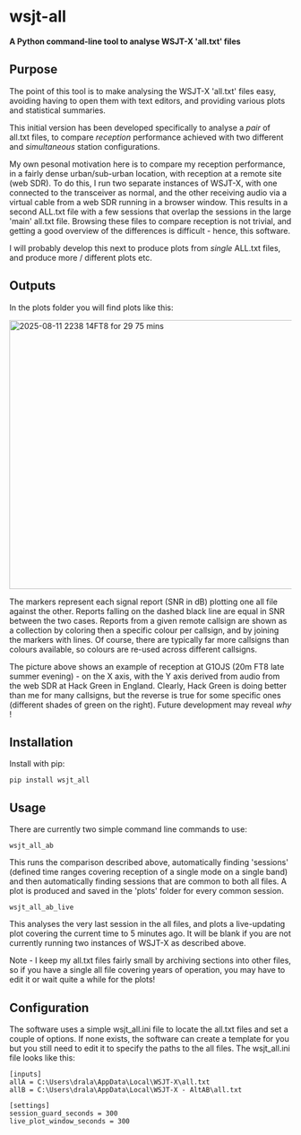 # wsjt-all
**A Python command-line tool to analyse WSJT-X 'all.txt' files**
## Purpose
The point of this tool is to make analysing the WSJT-X 'all.txt' files easy, avoiding having to open them with text editors, and providing various plots and statistical summaries.

This initial version has been developed specifically to analyse a *pair* of all.txt files, to compare *reception* performance achieved with two different and *simultaneous* station configurations. 

My own pesonal motivation here is to compare my reception performance, in a fairly dense urban/sub-urban location, with reception at a remote site (web SDR). To do this, I run two separate instances of WSJT-X, with one connected to the transceiver as normal, and the other receiving audio via a virtual cable from a web SDR running in a browser window. This results in a second ALL.txt file with a few sessions that overlap the sessions in the large 'main' all.txt file. Browsing these files to compare reception is not trivial, and getting a good overview of the differences is difficult - hence, this software.

I will probably develop this next to produce plots from *single* ALL.txt files, and produce more / different plots etc.

## Outputs
In the plots folder you will find plots like this:

<img width="640" height="480" alt="2025-08-11 2238 14FT8 for 29 75 mins" src="https://github.com/user-attachments/assets/faa4bb16-eec8-4a65-9f6f-6c9c90d7641b" />

The markers represent each signal report (SNR in dB) plotting one all file against the other. Reports falling on the dashed black line are equal in SNR between the two cases. Reports from a given remote callsign are shown as a collection by coloring then a specific colour per callsign, and by joining the markers with lines. Of course, there are typically far more callsigns than colours available, so colours are re-used across different callsigns. 

The picture above shows an example of reception at G1OJS (20m FT8 late summer evening) - on the X axis, with the Y axis derived from audio from the web SDR at Hack Green in England. Clearly, Hack Green is doing better than me for many callsigns, but the reverse is true for some specific ones (different shades of green on the right). Future development may reveal *why* !


## Installation
Install with pip:
```
pip install wsjt_all
```

## Usage
There are currently two simple command line commands to use:
```
wsjt_all_ab
```
This runs the comparison described above, automatically finding 'sessions' (defined time ranges covering reception of a single mode on a single band) and then automatically finding sessions that are common to both all files. A plot is produced and saved in the 'plots' folder for every common session.

```
wsjt_all_ab_live
```
This analyses the very last session in the all files, and plots a live-updating plot covering the current time to 5 minutes ago. It will be blank if you are not currently running two instances of WSJT-X as described above.

Note - I keep my all.txt files fairly small by archiving sections into other files, so if you have a single all file covering years of operation, you may have to edit it or wait quite a while for the plots!

## Configuration
The software uses a simple wsjt_all.ini file to locate the all.txt files and set a couple of options. If none exists, the software can create a template for you but you still need to edit it to specify the paths to the all files. The wsjt_all.ini file looks like this:
```
[inputs]
allA = C:\Users\drala\AppData\Local\WSJT-X\all.txt
allB = C:\Users\drala\AppData\Local\WSJT-X - AltAB\all.txt

[settings]
session_guard_seconds = 300
live_plot_window_seconds = 300
```

